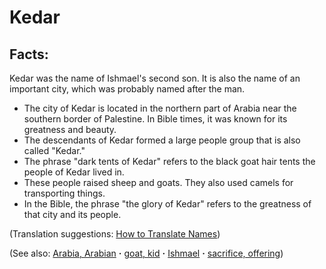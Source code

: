 # Kedar #

## Facts: ##

Kedar was the name of Ishmael's second son. It is also the name of an important city, which was probably named after the man.

* The city of Kedar is located in the northern part of Arabia near the southern border of Palestine. In Bible times, it was known for its greatness and beauty.
* The descendants of Kedar formed a large people group that is also called "Kedar."
* The phrase "dark tents of Kedar" refers to the black goat hair tents the people of Kedar lived in.
* These people raised sheep and goats. They also used camels for transporting things.
* In the Bible, the phrase "the glory of Kedar" refers to the greatness of that city and its people.

(Translation suggestions: [How to Translate Names](https://git.door43.org/Door43/en-ta-translate-vol1/src/master/content/translate_names.md))

(See also: [Arabia, Arabian](../other/arabia.md) **·** [goat, kid](../other/goat.md) **·** [Ishmael](../other/ishmael.md) **·** [sacrifice, offering](../other/sacrifice.md))

